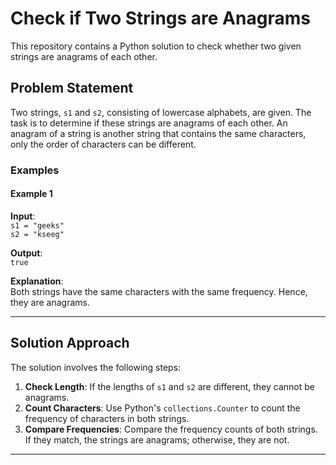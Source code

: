 # Check if Two Strings are Anagrams

This repository contains a Python solution to check whether two given strings are anagrams of each other. 

## Problem Statement

Two strings, `s1` and `s2`, consisting of lowercase alphabets, are given. The task is to determine if these strings are anagrams of each other. An anagram of a string is another string that contains the same characters, only the order of characters can be different.

### Examples

#### Example 1
**Input**:  
`s1 = "geeks"`  
`s2 = "kseeg"`  

**Output**:  
`true`

**Explanation**:  
Both strings have the same characters with the same frequency. Hence, they are anagrams.

---

## Solution Approach

The solution involves the following steps:

1. **Check Length**: If the lengths of `s1` and `s2` are different, they cannot be anagrams.
2. **Count Characters**: Use Python's `collections.Counter` to count the frequency of characters in both strings.
3. **Compare Frequencies**: Compare the frequency counts of both strings. If they match, the strings are anagrams; otherwise, they are not.

---